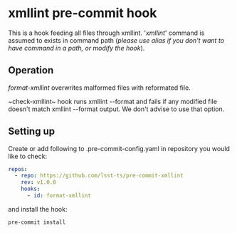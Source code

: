 # xmllint pre-commit hook

This is a hook feeding all files through xmllint. '*xmllint*' command is
assumed to exists in command path (*please use alias if you don't want to have
command in a path, or modify the hook*).

## Operation

*format-xmllint* overwrites malformed files with reformated file.

~check-xmllint~ hook runs xmllint --format and fails if any modified file
doesn't match xmllint --format output. We don't advise to use that option.

## Setting up

Create or add following to .pre-commit-config.yaml in repository you would like to check:

```yaml
repos:
  - repo: https://github.com/lsst-ts/pre-commit-xmllint
    rev: v1.0.0
    hooks:
      - id: format-xmllint
```

and install the hook:

```sh
pre-commit install
```
